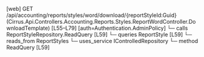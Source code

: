 [web] GET /api/accounting/reports/styles/word/download/{reportStyleId:Guid}  (Cirrus.Api.Controllers.Accounting.Reports.Styles.ReportWordController.DownloadTemplate)  [L55–L79] [auth=Authentication.AdminPolicy]
  └─ calls ReportStyleRepository.ReadQuery [L59]
  └─ queries ReportStyle [L59]
    └─ reads_from ReportStyles
  └─ uses_service IControlledRepository<ReportStyle>
    └─ method ReadQuery [L59]

